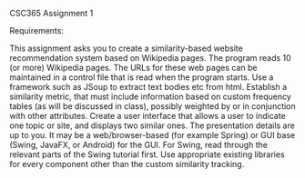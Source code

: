 CSC365 Assignment 1

Requirements:

This assignment asks you to create a similarity-based website recommendation system based on Wikipedia pages.
The program reads 10 (or more) Wikipedia pages. The URLs for these web pages can be maintained in a control file that is read when the program starts. Use a framework such as JSoup to extract text bodies etc from html.
Establish a similarity metric, that must include information based on custom frequency tables (as will be discussed in class), possibly weighted by or in conjunction with other attributes.
Create a user interface that allows a user to indicate one topic or site, and displays two similar ones. The presentation details are up to you. It may be a web/browser-based (for example Spring) or GUI base (Swing, JavaFX, or Android) for the GUI. For Swing, read through the relevant parts of the Swing tutorial first.
Use appropriate existing libraries for every component other than the custom similarity tracking.
